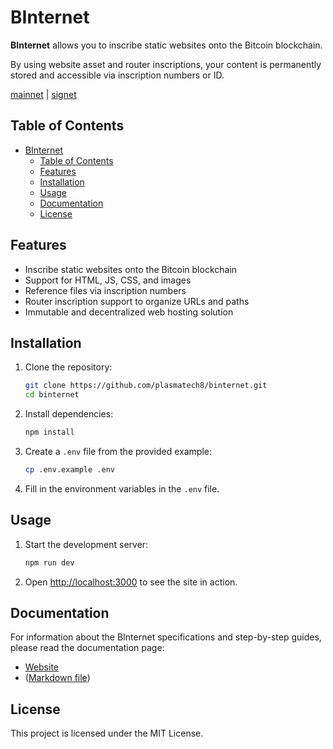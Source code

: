 # BInternet

**BInternet** allows you to inscribe static websites onto the Bitcoin blockchain.

By using website asset and router inscriptions, your content is permanently stored and
accessible via inscription numbers or ID.

[mainnet](binternet.org) | [signet](signet.binternet.org)

## Table of Contents
- [BInternet](#binternet)
  - [Table of Contents](#table-of-contents)
  - [Features](#features)
  - [Installation](#installation)
  - [Usage](#usage)
  - [Documentation](#documentation)
  - [License](#license)

## Features

- Inscribe static websites onto the Bitcoin blockchain
- Support for HTML, JS, CSS, and images
- Reference files via inscription numbers
- Router inscription support to organize URLs and paths
- Immutable and decentralized web hosting solution

## Installation

1. Clone the repository:
    ```bash
    git clone https://github.com/plasmatech8/binternet.git
    cd binternet
    ```

2. Install dependencies:
    ```bash
    npm install
    ```

3. Create a `.env` file from the provided example:
    ```bash
    cp .env.example .env
    ```

4. Fill in the environment variables in the `.env` file.

## Usage

1. Start the development server:
    ```bash
    npm run dev
    ```

2. Open [http://localhost:3000](http://localhost:3000) to see the site in action.

## Documentation

For information about the BInternet specifications and step-by-step guides, please read the
documentation page:

- [Website](https://binternet.org/docs)
- ([Markdown file](/src/routes/(app)/docs/+page.md))

## License

This project is licensed under the MIT License.
